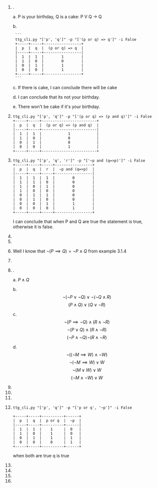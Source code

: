 1. . 

    a. P is  your birthday, Q is a cake:
   P V Q -> Q


    b. 

        ```
        ttg_cli.py "['p', 'q']" -p "['(p or q) => q']" -i False
        +-----+-----+-----------------+
        |  p  |  q  |  (p or q) => q  |
        |-----+-----+-----------------|
        |  1  |  1  |        1        |
        |  1  |  0  |        0        |
        |  0  |  1  |        1        |
        |  0  |  0  |        1        |
        +-----+-----+-----------------+
        ```
    
    c. If there is cake, I can conclude there will be cake

    d. I can conclude that its not your birthday.

    e. There won't be cake if it's your birthday.

2. 
    ```
    ttg_cli.py "['p', 'q']" -p "['(p or q) => (p and q)']" -i False
    +-----+-----+-------------------------+
    |  p  |  q  |  (p or q) => (p and q)  |
    |-----+-----+-------------------------|
    |  1  |  1  |            1            |
    |  1  |  0  |            0            |
    |  0  |  1  |            0            |
    |  0  |  0  |            1            |
    +-----+-----+-------------------------+
    ```
3. 
    ```
    ttg_cli.py "['p', 'q', 'r']" -p "['~p and (q=>p)']" -i False
    +-----+-----+-----+-----------------+
    |  p  |  q  |  r  |  ~p and (q=>p)  |
    |-----+-----+-----+-----------------|
    |  1  |  1  |  1  |        0        |
    |  1  |  1  |  0  |        0        |
    |  1  |  0  |  1  |        0        |
    |  1  |  0  |  0  |        0        |
    |  0  |  1  |  1  |        0        |
    |  0  |  1  |  0  |        0        |
    |  0  |  0  |  1  |        1        |
    |  0  |  0  |  0  |        1        |
    +-----+-----+-----+-----------------+
    ```
    I can conclude that when P and Q are true the statement is true, otherwise it is false.
4. 
5. 
6. Well I know that $\neg(P\implies Q)=\neg P \land Q$ from example 3.1.4
7. 
8. . 

    a. $P \land Q$

    b. $$\neg(\neg P \lor \neg Q) \lor \neg(\neg Q \land R)$$
    $$(P \land Q) \lor (Q \lor \neg R)$$

    c. $$\neg (P \implies \neg Q) \land (R \land \neg R)$$
    $$\neg (P \lor Q) \land (R \land \neg R)$$
    $$(\neg P \land \neg Q) \neg (R \land \neg R)$$

    d. $$\neg((\neg M \implies W) \land \neg W)$$
    $$\neg (\neg M \implies W) \lor W$$
    $$\neg (M \lor W) \lor W$$
    $$ (\neg M \land \neg W) \lor W$$

9. 
10. 
11. 
12.
    ```
    ttg_cli.py "['p', 'q']" -p "['p or q', '~p']" -i False

    +-----+-----+----------+------+
    |  p  |  q  |  p or q  |  ~p  |
    |-----+-----+----------+------|
    |  1  |  1  |    1     |  0   |
    |  1  |  0  |    1     |  0   |
    |  0  |  1  |    1     |  1   |
    |  0  |  0  |    0     |  1   |
    +-----+-----+----------+------+
    ```
    when both are true q is true
13. 
14. 
15. 
16. 